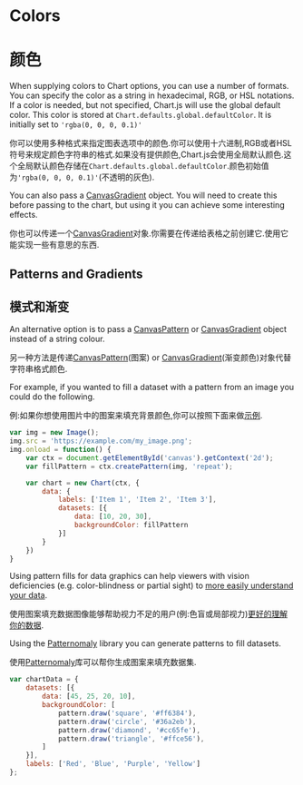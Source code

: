 # Colors

# 颜色

When supplying colors to Chart options, you can use a number of formats. You can specify the color as a string in hexadecimal, RGB, or HSL notations. If a color is needed, but not specified, Chart.js will use the global default color. This color is stored at `Chart.defaults.global.defaultColor`. It is initially set to `'rgba(0, 0, 0, 0.1)'`

你可以使用多种格式来指定图表选项中的颜色.你可以使用十六进制,RGB或者HSL符号来规定颜色字符串的格式.如果没有提供颜色,Chart.js会使用全局默认颜色.这个全局默认颜色存储在`Chart.defaults.global.defaultColor`.颜色初始值为`'rgba(0, 0, 0, 0.1)'`(不透明的灰色).

You can also pass a [CanvasGradient](https://developer.mozilla.org/en-US/docs/Web/API/CanvasGradient) object. You will need to create this before passing to the chart, but using it you can achieve some interesting effects.

你也可以传递一个[CanvasGradient](https://developer.mozilla.org/en-US/docs/Web/API/CanvasGradient)对象.你需要在传递给表格之前创建它.使用它能实现一些有意思的东西.

## Patterns and Gradients

## 模式和渐变

An alternative option is to pass a [CanvasPattern](https://developer.mozilla.org/en-US/docs/Web/API/CanvasPattern) or [CanvasGradient](https://developer.mozilla.org/en/docs/Web/API/CanvasGradient) object instead of a string colour.

另一种方法是传递[CanvasPattern](https://developer.mozilla.org/en-US/docs/Web/API/CanvasPattern)(图案) or [CanvasGradient](https://developer.mozilla.org/en/docs/Web/API/CanvasGradient)(渐变颜色)对象代替字符串格式颜色.

For example, if you wanted to fill a dataset with a pattern from an image you could do the following.

例:如果你想使用图片中的图案来填充背景颜色,你可以按照下面来做[示例](../../fillPattern).

```javascript
var img = new Image();
img.src = 'https://example.com/my_image.png';
img.onload = function() {
    var ctx = document.getElementById('canvas').getContext('2d');
    var fillPattern = ctx.createPattern(img, 'repeat');

    var chart = new Chart(ctx, {
        data: {
            labels: ['Item 1', 'Item 2', 'Item 3'],
            datasets: [{
                data: [10, 20, 30],
                backgroundColor: fillPattern
            }]
        }
    })
}
```

Using pattern fills for data graphics can help viewers with vision deficiencies (e.g. color-blindness or partial sight) to [more easily understand your data](http://betweentwobrackets.com/data-graphics-and-colour-vision/).

使用图案填充数据图像能够帮助视力不足的用户(例:色盲或局部视力)[更好的理解你的数据](http://betweentwobrackets.com/data-graphics-and-colour-vision/).

Using the [Patternomaly](https://github.com/ashiguruma/patternomaly) library you can generate patterns to fill datasets.

使用[Patternomaly](https://github.com/ashiguruma/patternomaly)库可以帮你生成图案来填充数据集.

```javascript
var chartData = {
    datasets: [{
        data: [45, 25, 20, 10],
        backgroundColor: [
            pattern.draw('square', '#ff6384'),
            pattern.draw('circle', '#36a2eb'),
            pattern.draw('diamond', '#cc65fe'),
            pattern.draw('triangle', '#ffce56'),
        ]
    }],
    labels: ['Red', 'Blue', 'Purple', 'Yellow']
};
```